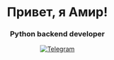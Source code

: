<div id="header" align="center">
    <h1>Привет, я Амир!</h1>
    <h3>Python backend developer</h3>
</div>
<div id="socials" align="center">
  <a href="https://t.me/de_la_verrier">
    <img src="https://img.shields.io/badge/Telegram-blue?style=for-the-badge&logo=telegram&logoColor=white" alt="Telegram"/>
  </a>
</div>

<!-- 
## Основной стек

<img src="https://cdn.jsdelivr.net/gh/devicons/devicon/icons/python/python-original.svg" title="Python" width="40" height="40"/> Python
<img src="https://cdn.jsdelivr.net/gh/devicons/devicon/icons/django/django-plain.svg" title="Django" width="40" height="40"/> Django
<img src="https://cdn.jsdelivr.net/gh/devicons/devicon/icons/fastapi/fastapi-original.svg" title="FastAPI" width="40" height="40"/> FastAPI
<img src="https://cdn.jsdelivr.net/gh/devicons/devicon/icons/sqlalchemy/sqlalchemy-original.svg" title="SQLAlchemy" width="40" height="40"/> SQLAlchemy
<img src="https://cdn.jsdelivr.net/gh/devicons/devicon/icons/postgresql/postgresql-original.svg" title="PostgreSQL" width="40" height="40"/> PostgreSQL
-->


